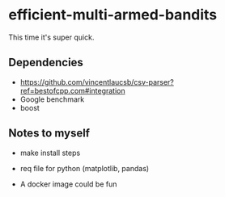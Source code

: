# efficient-multi-armed-bandits
This time it's super quick.

## Dependencies
- https://github.com/vincentlaucsb/csv-parser?ref=bestofcpp.com#integration
- Google benchmark
- boost

## Notes to myself
- make install steps
- req file for python (matplotlib, pandas)

- A docker image could be fun
